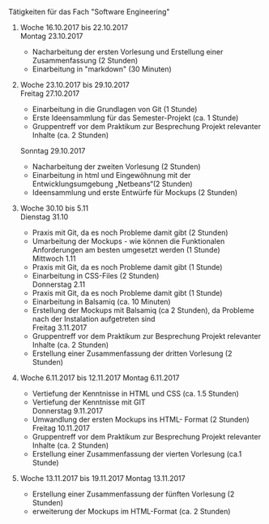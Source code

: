 Tätigkeiten für das Fach "Software Engineering"

1) Woche 16.10.2017 bis 22.10.2017  
    Montag 23.10.2017
    - Nacharbeitung der ersten Vorlesung und Erstellung einer Zusammenfassung (2 Stunden)
    - Einarbeitung in "markdown" (30 Minuten)  
2) Woche 23.10.2017 bis 29.10.2017  
    Freitag 27.10.2017
    - Einarbeitung in die Grundlagen von Git (1 Stunde)
    - Erste Ideensammlung für das Semester-Projekt (ca. 1 Stunde)
    - Gruppentreff vor dem Praktikum zur Besprechung Projekt relevanter Inhalte (ca. 2 Stunden) 
      
    Sonntag 29.10.2017  
    - Nacharbeitung der zweiten Vorlesung (2 Stunden)
    - Einarbeitung in html und Eingewöhnung mit der Entwicklungsumgebung „Netbeans“(2 Stunden)
    - Ideensammlung und erste Entwürfe für Mockups (2 Stunden)  
    
3) Woche 30.10 bis 5.11  
    Dienstag 31.10  
    - Praxis mit Git, da es noch Probleme damit gibt (2 Stunden)
    - Umarbeitung der Mockups - wie können die Funktionalen Anforderungen am besten umgesetzt werden (1 Stunde)  
    Mittwoch 1.11  
    - Praxis mit Git, da es noch Probleme damit gibt (1 Stunde)
    - Einarbeitung in CSS-Files (2 Stunden)  
    Donnerstag 2.11  
    - Praxis mit Git, da es noch Probleme damit gibt (1 Stunde)
    - Einarbeitung in Balsamiq (ca. 10 Minuten)
    - Erstellung der Mockups mit Balsamiq (ca 2 Stunden), da Probleme nach der Instalation aufgetreten sind  
    Freitag 3.11.2017  
    - Gruppentreff vor dem Praktikum zur Besprechung Projekt relevanter Inhalte (ca. 2 Stunden)
    - Erstellung einer Zusammenfassung der dritten Vorlesung (2 Stunden)   
4) Woche 6.11.2017 bis 12.11.2017
    Montag 6.11.2017  
    - Vertiefung der Kenntnisse in HTML und CSS (ca. 1.5 Stunden)
    - Vertiefung der Kenntnisse mit GIT  
    Donnerstag 9.11.2017
    - Umwandlung der ersten Mockups ins HTML- Format (2 Stunden)  
    Freitag 10.11.2017
    - Gruppentreff vor dem Praktikum zur Besprechung Projekt relevanter Inhalte (ca. 2 Stunden)
    - Erstellung einer Zusammenfassung der vierten Vorlesung (ca.1 Stunde)


5) Woche 13.11.2017 bis 19.11.2017
    Montag 13.11.2017
    - Erstellung einer Zusammenfassung der fünften Vorlesung (2 Stunden)
    - erweiterung der Mockups im HTML-Format (ca. 2 Stunden)










